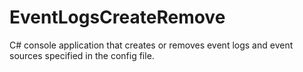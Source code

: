 EventLogsCreateRemove
=====================

C# console application that creates or removes event logs and event sources specified in the config file.
